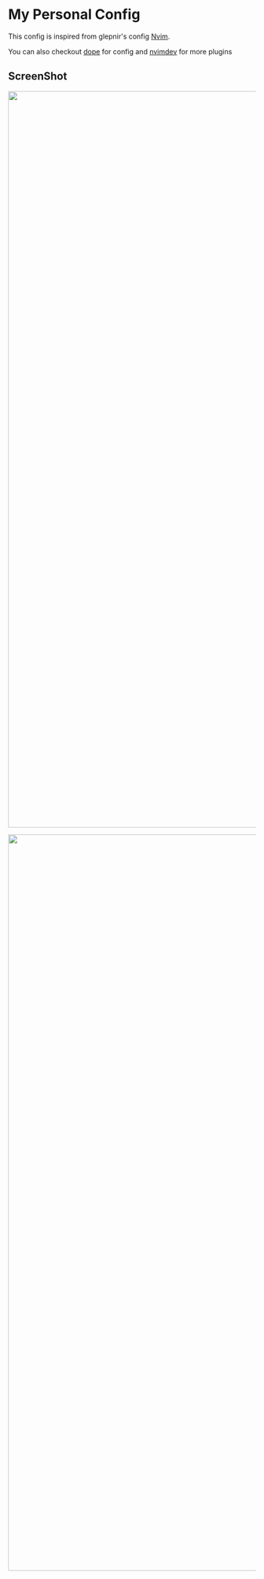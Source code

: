 # My Personal Config

This config is inspired from glepnir's config [Nvim](https://github.com/glepnir/nvim).

You can also checkout [dope](https://github.com/nvimdev/dope) for config and [nvimdev](https://github.com/nvimdev) for more plugins

## ScreenShot

<p align="center">
    <img width="1496" alt="Screenshot 2023-03-24 at 5 27 55 PM" src="https://user-images.githubusercontent.com/76530956/227646458-2d5fe6bf-a88f-431c-a2d8-34a59c3b1853.png">
</p>

<p align="center">
    <img width="1496" alt="Screenshot 2023-03-24 at 5 27 45 PM" src="https://user-images.githubusercontent.com/76530956/227646464-c54d3f23-9746-4e6a-ae4a-e6bc53ed9412.png">
</p>
